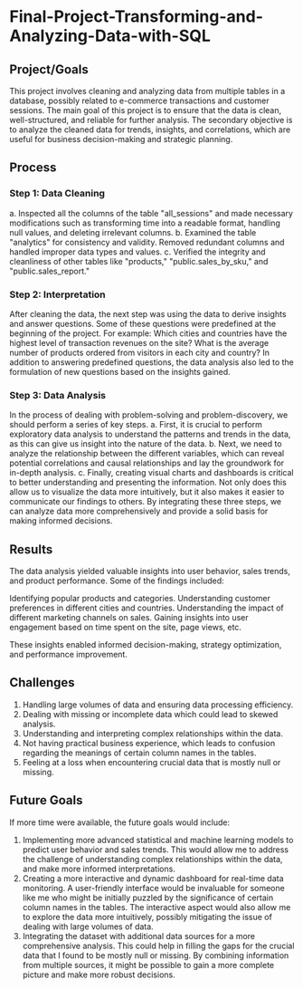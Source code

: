 # Final-Project-Transforming-and-Analyzing-Data-with-SQL

## Project/Goals
This project involves cleaning and analyzing data from multiple tables in a database, possibly related to e-commerce transactions and customer sessions. The main goal of this project is to ensure that the data is clean, well-structured, and reliable for further analysis. The secondary objective is to analyze the cleaned data for trends, insights, and correlations, which are useful for business decision-making and strategic planning.

## Process
### Step 1: Data Cleaning
a. Inspected all the columns of the table "all_sessions" and made necessary modifications such as transforming time into a readable format, handling null values, and deleting irrelevant columns.
b. Examined the table "analytics" for consistency and validity. Removed redundant columns and handled improper data types and values.
c. Verified the integrity and cleanliness of other tables like "products," "public.sales_by_sku," and "public.sales_report."

### Step 2: Interpretation
After cleaning the data, the next step was using the data to derive insights and answer questions. Some of these questions were predefined at the beginning of the project. For example:
Which cities and countries have the highest level of transaction revenues on the site?
What is the average number of products ordered from visitors in each city and country?
In addition to answering predefined questions, the data analysis also led to the formulation of new questions based on the insights gained.

### Step 3: Data Analysis
In the process of dealing with problem-solving and problem-discovery, we should perform a series of key steps. 
a. First, it is crucial to perform exploratory data analysis to understand the patterns and trends in the data, as this can give us insight into the nature of the data. 
b. Next, we need to analyze the relationship between the different variables, which can reveal potential correlations and causal relationships and lay the groundwork for in-depth analysis. 
c. Finally, creating visual charts and dashboards is critical to better understanding and presenting the information. Not only does this allow us to visualize the data more intuitively, but it also makes it easier to communicate our findings to others. 
By integrating these three steps, we can analyze data more comprehensively and provide a solid basis for making informed decisions.

## Results
The data analysis yielded valuable insights into user behavior, sales trends, and product performance. Some of the findings included:

Identifying popular products and categories.
Understanding customer preferences in different cities and countries.
Understanding the impact of different marketing channels on sales.
Gaining insights into user engagement based on time spent on the site, page views, etc.

These insights enabled informed decision-making, strategy optimization, and performance improvement.

## Challenges 
1. Handling large volumes of data and ensuring data processing efficiency.
2. Dealing with missing or incomplete data which could lead to skewed analysis.
3. Understanding and interpreting complex relationships within the data.
4. Not having practical business experience, which leads to confusion regarding the meanings of certain column names in the tables.
5. Feeling at a loss when encountering crucial data that is mostly null or missing.

## Future Goals
If more time were available, the future goals would include:

1. Implementing more advanced statistical and machine learning models to predict user behavior and sales trends. This would allow me to address the challenge of understanding complex relationships within the data, and make more informed interpretations.
2. Creating a more interactive and dynamic dashboard for real-time data monitoring. A user-friendly interface would be invaluable for someone like me who might be initially puzzled by the significance of certain column names in the tables. The interactive aspect would also allow me to explore the data more intuitively, possibly mitigating the issue of dealing with large volumes of data.
3. Integrating the dataset with additional data sources for a more comprehensive analysis. This could help in filling the gaps for the crucial data that I found to be mostly null or missing. By combining information from multiple sources, it might be possible to gain a more complete picture and make more robust decisions.
